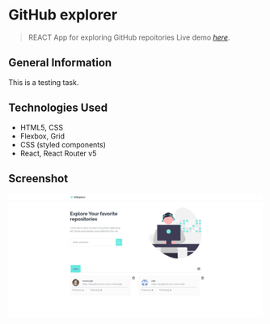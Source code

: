 # GitHub explorer

> REACT App for exploring GitHub repoitories
> Live demo [_here_](https://mariuszgit.github.io/react_github-explorer/).

## General Information
This is a testing task.

## Technologies Used
- HTML5, CSS
- Flexbox, Grid
- CSS (styled components)
- React, React Router v5

## Screenshot
![Printscreen](src/assets/screenshot.png)
